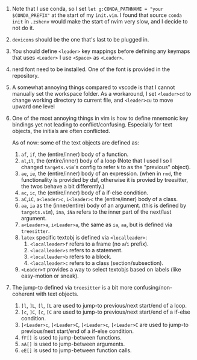 1. Note that I use conda, so I set `let g:CONDA_PATHNAME = "your $CONDA_PREFIX"` at the start
of my `init.vim`. I found that source `conda init` in `.zshenv` would
make the start of nvim very slow, and I decide to not do it.

2. `devicons` should be the one that's last to be plugged in.

3. You should define `<leader>` key mappings before defining any keymaps that uses `<Leader>`
I use `<Space>` as `<Leader>`.

4. nerd font need to be installed. One of the font is provided in the repository.

5. A somewhat annoying things compared to vscode is that I cannot manually set the workspace folder.
As a workaround, I set `<leader>cd` to change working directory to current file,
and `<leader>cu` to move upward one level

6. One of the most annoying things in vim is how to define mnemonic key bindings
yet not leading to conflict/confusing. Especially for text objects,
the initials are often conflicted.

    As of now: some of the text objects are defined as:


    1. `af`, `if`, the (entire/inner) body of a function.
    3. `al`,`il`, the (entire/inner) body of a loop
        (Note that I used l so I changed `targets.vim`'s config
        to refer `N` to as the "previous" object).
    4. `ae`, `ie`, the (entire/inner) body of an expression.
        (when in `rmd`, the functionality is provided by dsf,
        otherwise it is provied by treesitter,
        the twos behave a bit differently.)
    5. `ac`, `ic`, the (entire/inner) body of a if-else condition.
    6. `aC`,`iC`, `a<leader>c`, `i<leader>c` the (entire/inner) body of a class.
    7. `aa`, `ia` as the (inner/entire) body of an argument.
        (this is defined by `targets.vim`),
        `ina`, `iNa` refers to the inner part of the next/last argument.
    8. `a<Leader>a`, `i<Leader>a`, the same as `ia`, `aa`, but is defined via `treesitter`.
    9. `latex` specific textobj is defined via `<localleader>`:
        1. `<localleader>f` refers to a frame (no `a`/`i` prefix).
        2. `<localleader>s` refers to a statement.
        3. `<localleader>b` refers to a block.
        3. `<localleader>c` refers to a class (section/subsection).
    10. `<Leader>T` provides a way to select textobjs
    based on labels (like easy-motion or sneak).

7. The jump-to defined via `treesitter` is a bit more
   confusing/non-coherent with text objects.

    1. `]l`, `]L`, `[l`, `[L` are used to jump-to previous/next start/end of a loop.
    2. `]c`, `]C`, `[c`, `[C` are used to jump-to previous/next start/end of a if-else condition.
    3. `]<Leader>c`, `]<Leader>C`, `[<Leader>c`, `[<Leader>C` are used to jump-to previous/next start/end of a if-else condition.
    4. `fF[]` is used to jump-between functions.
    5. `aA[]` is used to jump-between arguments.
    6. `eE[]` is used to jump-between function calls.


